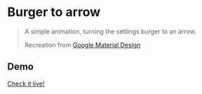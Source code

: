 # Burger to arrow

> A simple animation, turning the settings burger to an arrow.
>
> Recreation from [Google Material Design](http://www.google.com/design/spec/animation/responsive-interaction.html)

## Demo

[Check it live!](http://emiljohansson.github.io/css-playground/burger_arrow)
